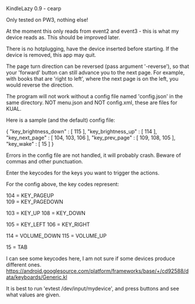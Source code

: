 KindleLazy 0.9 - cearp

Only tested on PW3, nothing else!

At the moment this only reads from event2 and event3 - this is what my device reads as.
This should be improved later.

There is no hotplugging, have the device inserted before starting. If the device is removed, this app may quit.

The page turn direction can be reversed (pass argument '-reverse'), so that your 'forward' button can still advance you to the next page.
For example, with books that are 'right to left', where the next page is on the left, you would reverse the direction.

The program will not work without a config file named 'config.json' in the same directory.
NOT menu.json and NOT config.xml, these are files for KUAL.

Here is a sample (and the default) config file:

{
   "key_brightness_down" : [ 115 ],
   "key_brightness_up" : [ 114 ],
   "key_next_page" : [ 104, 103, 106 ],
   "key_prev_page" : [ 109, 108, 105 ],
   "key_wake" : [ 15 ]
}

Errors in the config file are not handled, it will probably crash.
Beware of commas and other punctuation.

Enter the keycodes for the keys you want to trigger the actions.

For the config above, the key codes represent:

104 = KEY_PAGEUP            
109 = KEY_PAGEDOWN

103 = KEY_UP
108 = KEY_DOWN

105 = KEY_LEFT
106 = KEY_RIGHT

114 = VOLUME_DOWN
115 = VOLUME_UP

15 = TAB


I can see some keycodes here, I am not sure if some devices produce different ones.
https://android.googlesource.com/platform/frameworks/base/+/cd92588/data/keyboards/Generic.kl

It is best to run 'evtest /dev/input/mydevice', and press buttons and see what values are given.